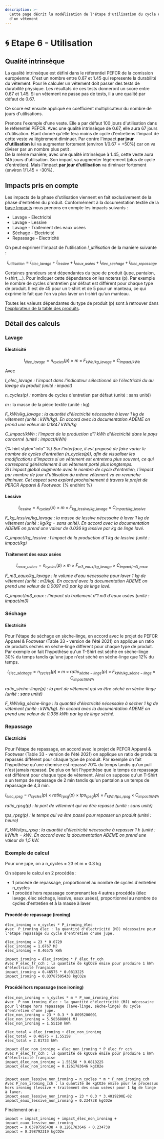 ```yaml
---
description: >-
  Cette page décrit la modélisation de l'étape d'utilisation du cycle de vie
  d'un vêtement
---
```


# 🌀 Etape 6 - Utilisation

## Qualité intrinsèque

La qualité intrinsèque est défini dans le réferentiel PEFCR de la comission européenne. C'est un nombre entre 0.67 et 1.45 qui represente la durabilité du vêtement. Pour le calculer un vêtement  doit passer des tests de durabilité physique. Les résultats de ces tests donneront un score entre 0.67 et 1.45. Si un vêtement ne passe pas de tests, il a une qualité par défaut de 0.67.

Ce score est ensuite appliqué en coefficient multiplicateur du nombre de jours d'utilisations.&#x20;

Prenons l'exemple d'une veste. Elle a par défaut 100 jours d'utilisation dans le réferentiel PEFCR. Avec une qualité intrinsèque de 0.67, elle aura 67 jours d'utilisation. Etant donné qu'elle fera moins de cycle d'entretiens l'impact de cette veste va légèrement diminuer. Par contre l'impact **par jour d'utilisation** lui va augmenter fortement (environ 1/0.67 = +50%) car on va diviser par un nombre plus petit .\
De la même manière, avec une qualité intrinsèque à 1.45, cette veste aura 145 jours d'utilisation. Son impact va augmenter légèrement (plus de cycle d'entretien). Mais l'impact **par jour d'utilisation** va diminuer fortement (environ 1/1.45 = -30%).

## Impacts pris en compte

Les impacts de la phase d'utilisation viennent en fait exclusivement de la phase d'entretien du produit. Conformément à la documentation textile de la [base Impacts](http://www.base-impacts.ademe.fr) nous prenons en compte les impacts suivants :&#x20;

* Lavage - Electricité
* Lavage - Lessive
* Lavage - Traitement des eaux usées
* Séchage - Electricité
* Repassage - Electricité

On peut exprimer l'impact de l'utilisation _I_\__utilisation_ de la manière suivante :

$$
I_{utilisation} = I_{élec\_lavage} + I_{lessive} + 
I_{eaux\_usées} + I_{élec\_séchage} + I_{élec\_repassage}
$$

Certaines grandeurs sont dépendantes du type de produit (jupe, pantalon, t-shirt,...). Pour indiquer cette dépendance on les noteras (p). Par exemple le nombre de cycles d'entretien par défaut est différent pour chaque type de produit. Il est de 45 pour un t-shirt et de 5 pour un manteau, ce qui exprime le fait que l'on va plus laver un t-shirt qu'un manteau.

Toutes les valeurs dépendantes du type de produit (p) sont à retrouver dans [l'explorateur de la table des produits](https://wikicarbone.beta.gouv.fr/#/explore/products).&#x20;



## Détail des calculs&#x20;

### Lavage

#### Electricité&#x20;

$$
I_{élec\_lavage} = n_{cycles}(p) \times m \times F_{kWh/kg\_lavage} \times C_{impact/kWh}
$$

Avec&#x20;

_I_\__élec\_lavage : l'impact dans l'indicateur sélectionné de l'électricité du au lavage du produit (unité : impact)_

_n\_cycles(p) :_ nombre de cycles d'entretien par défaut (unité : sans unité)

_m_ : la masse de la pièce textile (unité : kg)

_F\_kWh/kg\_lavage : la quantité d'électricité nécessaire à laver 1 kg de vêtement (unité : kWh/kg). En accord avec la documentation ADEME on prend une valeur de 0.1847 kWh/kg_

_C\_impact/kWh :  l'impact de la production d'1 kWh d'électricité dans le pays concerné (unité : impact/kWh)_

{% hint style="info" %}
_Sur l'interface, il est proposé de faire varier le nombre de cycles d'entretien (n\_cycles(p)), afin de visualiser les modifications d'impacts si un vêtement est entretenu plus souvent, ce qui correspond généralement à un vêtement porté plus longtemps._\
_Si l'impact global augmente avec le nombre de cycle d'entretien, l'impact par nombre de jour d'utilisation du même vêtement va en revanche diminuer. Cet aspect sera exploré prochainement à travers le projet de PERCR Apparel & Footwear._
{% endhint %}

#### Lessive

$$
I_{lessive} = n_{cycles}(p) \times m \times F_{kg\_lessive/kg\_lavage} \times C_{impact/kg\_lessive}
$$

_F\_kg\_lessive/kg\_lavage : la masse de lessive nécessaire à laver 1 kg de vêtement (unité : kg/kg = sans unité). En accord avec la documentation ADEME on prend une valeur de 0.036 kg lessive par kg de linge lavé._

_C\_impact/kg\_lessive :  l'impact de la production d'1 kg de lessive (unité : impact/kg)_

#### Traitement des eaux usées

$$
I_{eaux\_usées} = n_{cycles}(p)\times m \times F_{m3\_eaux/kg\_lavage} \times C_{impact/m3\_eaux}
$$

_F\_m3\_eaux/kg\_lavage : le volume d'eau nécessaire pour laver 1 kg de vêtement (unité : m3/kg). En accord avec la documentation ADEME on prend une valeur de 0.0097 m3 par kg de linge lavé._&#x20;

_C\_impact/m3\_eaux :  l'impact du traitement d'1 m3 d'eaux usées (unité : impact/m3)_

### Séchage

#### Electricité

Pour l'étape de séchage en sèche-linge, en accord avec le projet de PEFCR Apparel & Footwear (Table 33 - version de l'été 2021) on applique un ratio de produits séchés en sèche-linge différent pour chaque type de produit. Par exemple on fait l'hypothèse qu'un T-Shirt est séché en sèche-linge 30% du temps tandis qu'une jupe n'est séché en sèche-linge que 12% du temps.

$$
I_{élec\_séchage} = n_{cycles}(p) \times m\times ratio_{sèche-linge}(p) \times F_{kWh/kg\_sèche-linge} \times C_{impact/kWh}
$$

_ratio_\__sèche-linge(p) : la part de vêtement qui va être séché en sèche-linge (unité : sans unité)_

_F\_kWh/kg\_sèche-linge : la quantité d'électricité nécessaire à sécher 1 kg de vêtement (unité : kWh/kg). En accord avec la documentation ADEME on prend une valeur de 0.335 kWh par kg de linge séché._&#x20;

### Repassage

#### Electricité

Pour l'étape de repassage, en accord avec le projet de PEFCR Apparel & Footwear (Table 33 - version de l'été 2021) on applique un ratio de produits repassés différent pour chaque type de produit. Par exemple on fait l'hypothèse qu'une chemise est repassé 70% du temps tandis qu'un pull n'est jamais repassé. De plus on fait l'hypothèse que le temps de repassage est différent pour chaque type de vêtement. Ainsi on suppose qu'un T-Shirt a un temps de repassage de 2 min tandis qu'un pantalon a un temps de repassage de 4,3 min.

$$
I_{élec\_rpsg} = n_{cycles}(p)\times ratio_{rpsg}(p) \times tps_{rpsg}(p) \times F_{kWh/tps\_rpsg} \times C_{impact/kWh}
$$

_ratio_\__rpsg(p) : la part de vêtement qui va être repassé (unité : sans unité)_

_tps_\__rpsg(p) : le temps qui va être passé pour repasser un produit (unité : heure)_

_F\_kWh/tps\_rpsg : la quantité d'électricité nécessaire à repasser 1 h (unité : kWh/h = kW). En accord avec la documentation ADEME on prend une valeur de 1,5 kW._



### Exemple de calcul

Pour une jupe, on a n\_cycles = 23 et m = 0.3 kg

On sépare le calcul en 2 procédés :&#x20;

* 1 procédé de repassage, proportionnel au nombre de cycles d'entretien n\_cycles
* 1 procédé hors repassage comprenant les 4 autres procédés (élec lavage, élec séchage, lessive, eaux usées), proportionnel au nombre de cycles d'entretien et à la masse à laver

#### Procédé de repassage (ironing)

```
élec_ironing = n_cycles * P_ironing_élec
Avec  P_ironing_élec : la quantité d'électricité (MJ) nécessaire pour l'étape repassage du cycle d'entretien d'une jupe.

élec_ironing = 23 * 0.0729
élec_ironing = 1.6767 MJ
élec_ironing = 0.46575 kWh

impact_ironing = élec_ironing * P_élec_fr_cch
Avec P_élec_fr_cch : la quantité de kgCO2e émise pour produire 1 kWh d'électricité française
impact_ironing = 0.46575 * 0.0813225
impact_ironing = 0.03787595438 kgCO2e
```

#### Procédé hors repassage (non ironing)

```
élec_non_ironing = n_cycles * m * P_non_ironing_élec
Avec  P_non_ironing_élec : la quantité d'électricité (MJ) nécessaire pour l'étape hors repassage (lave-linge, sèche-linge) du cycle d'entretien d'une jupe.
élec_non_ironing = 23 * 0.3 * 0.8095200001
élec_non_ironing = 5.585688001 MJ
élec_non_ironing = 1.55158 kWh

élec_total = élec_ironing + élec_non_ironing
élec_total = 0.46575 + 1.55158
élec_total = 2.01733 kWh

impact_élec_non_ironing = élec_non_ironing * P_élec_fr_cch
Avec P_élec_fr_cch : la quantité de kgCO2e émise pour produire 1 kWh d'électricité française
impact_élec_non_ironing = 1.55158 * 0.0813225
impact_élec_non_ironing = 0.1261783646 kgCO2e


impact_eaux_lessive_non_ironing = n_cycles * m * P_non_ironing_cch
Avec P_non_ironing_cch : la quantité de kgCO2e émise pour le processus hors ironing (lessive + traitement des eaux usées) pour 1 kg de linge à laver.
impact_eaux_lessive_non_ironing = 23 * 0.3 * 3.4019290E-02
impact_eaux_lessive_non_ironing = 0.234738 kgCO2e
```

Finalement on a :

```
impact = impact_ironing + impact_élec_non_ironing + impact_eaux_lessive_non_ironing
impact = 0.03787595438 + 0.1261783646 + 0.234738
impact = 0.398792319 kgCO2e
```

